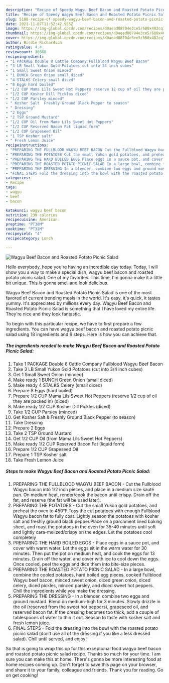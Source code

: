 ```yaml
---
description: "Recipe of Speedy Wagyu Beef Bacon and Roasted Potato Picnic Salad"
title: "Recipe of Speedy Wagyu Beef Bacon and Roasted Potato Picnic Salad"
slug: 5188-recipe-of-speedy-wagyu-beef-bacon-and-roasted-potato-picnic-salad
date: 2021-11-07T11:52:42.955Z
image: https://img-global.cpcdn.com/recipes/d0aead08704e3ce5/680x482cq70/wagyu-beef-bacon-and-roasted-potato-picnic-salad-recipe-main-photo.jpg
thumbnail: https://img-global.cpcdn.com/recipes/d0aead08704e3ce5/680x482cq70/wagyu-beef-bacon-and-roasted-potato-picnic-salad-recipe-main-photo.jpg
cover: https://img-global.cpcdn.com/recipes/d0aead08704e3ce5/680x482cq70/wagyu-beef-bacon-and-roasted-potato-picnic-salad-recipe-main-photo.jpg
author: Birdie Richardson
ratingvalue: 4.4
reviewcount: 36668
recipeingredient:
- "1 PACKAGE Double 8 Cattle Company Fullblood Wagyu Beef Bacon"
- "3 LB Small Yukon Gold Potatoes cut into 34 inch cubes"
- "1 Small Sweet Onion minced"
- "1 BUNCH Green Onion small diced"
- "4 STALKS Celery small diced"
- "8 Eggs hard boiled"
- "1/2 CUP Mama Lils Sweet Hot Peppers reserve 12 cup of oil they are packed in diced"
- "1/2 CUP Kosher Dill Pickles diced"
- "1/2 CUP Parsley minced"
- " Kosher Salt  Freshly Ground Black Pepper to season"
- " Dressing"
- "2 Eggs"
- "2 TSP Ground Mustard"
- "1/2 CUP Oil from Mama Lils Sweet Hot Peppers"
- "1/2 CUP Reserved Bacon Fat liquid form"
- "1/2 CUP Grapeseed Oil"
- "1 TSP Kosher salt"
- " Fresh Lemon Juice"
recipeinstructions:
- "PREPARING THE FULLBLOOD WAGYU BEEF BACON Cut the Fullblood Wagyu bacon into 1/2 inch pieces, and place in a medium size sauté pan. On medium heat, render/cook the bacon until crispy. Drain off the fat, and reserve (the fat will be used later)."
- "PREPARING THE POTATOES Cut the small Yukon gold potatoes, and preheat the oven to 450°F.Toss the cut potatoes with enough Fullblood Wagyu bacon fat to fully coat. Lightly season the potatoes with kosher salt and freshly ground black pepper.Place on a parchment lined baking sheet, and roast the potatoes in the oven for 35-40 minutes until soft and lightly cara-melized/crispy on the edges. Let the potatoes cool completely"
- "PREPARING THE HARD BOILED EGGS Place eggs in a sauce pot, and cover with warm water. Let the eggs sit in the warm water for 30 minutes. Then put the pot on medium heat, and cook the eggs for 13 minutes. Drain off the water, and cover with ice to cool down the eggs. Once cooled, peel the eggs and dice them into bite-size pieces."
- "PREPARING THE ROASTED POTATO PICNIC SALAD In a large bowl, combine the cooled potatoes, hard boiled egg pieces, cooked Fullblood Wagyu beef bacon, minced sweet onion, diced green onion, diced celery, diced pickles, minced parsley, and diced sweet hot peppers. Chill the ingredients while you make the dressing."
- "PREPARING THE DRESSING In a blender, combine two eggs and ground mustard. Blend on medium-high for 3 minutes. Slowly drizzle in the oil (reserved from the sweet hot peppers), grapeseed oil, and reserved bacon fat. If the dressing becomes too thick, add a couple of tablespoons of water to thin it out. Season to taste with kosher salt and fresh lemon juice."
- "FINAL STEPS Fold the dressing into the bowl with the roasted potato picnic salad (don’t use all of the dressing if you like a less dressed salad). Chill until served, and enjoy!"
categories:
- Recipe
tags:
- wagyu
- beef
- bacon

katakunci: wagyu beef bacon 
nutrition: 239 calories
recipecuisine: American
preptime: "PT38M"
cooktime: "PT32M"
recipeyield: "4"
recipecategory: Lunch

---
```



![Wagyu Beef Bacon and Roasted Potato Picnic Salad](https://img-global.cpcdn.com/recipes/d0aead08704e3ce5/680x482cq70/wagyu-beef-bacon-and-roasted-potato-picnic-salad-recipe-main-photo.jpg)

Hello everybody, hope you're having an incredible day today. Today, I will show you a way to make a special dish, wagyu beef bacon and roasted potato picnic salad. One of my favorites. This time, I'm gonna make it a little bit unique. This is gonna smell and look delicious.



Wagyu Beef Bacon and Roasted Potato Picnic Salad is one of the most favored of current trending meals in the world. It's easy, it's quick, it tastes yummy. It's appreciated by millions every day. Wagyu Beef Bacon and Roasted Potato Picnic Salad is something that I have loved my entire life. They're nice and they look fantastic.


To begin with this particular recipe, we have to first prepare a few ingredients. You can have wagyu beef bacon and roasted potato picnic salad using 18 ingredients and 6 steps. Here is how you can achieve that.

<!--inarticleads1-->

##### The ingredients needed to make Wagyu Beef Bacon and Roasted Potato Picnic Salad:

1. Take 1 PACKAGE Double 8 Cattle Company Fullblood Wagyu Beef Bacon
1. Take 3 LB Small Yukon Gold Potatoes (cut into 3/4 inch cubes)
1. Get 1 Small Sweet Onion (minced)
1. Make ready 1 BUNCH Green Onion (small diced)
1. Make ready 4 STALKS Celery (small diced)
1. Prepare 8 Eggs (hard boiled)
1. Prepare 1/2 CUP Mama Lils Sweet Hot Peppers (reserve 1/2 cup of oil they are packed in) (diced)
1. Make ready 1/2 CUP Kosher Dill Pickles (diced)
1. Take 1/2 CUP Parsley (minced)
1. Get  Kosher Salt &amp; Freshly Ground Black Pepper (to season)
1. Take  Dressing
1. Prepare 2 Eggs
1. Take 2 TSP Ground Mustard
1. Get 1/2 CUP Oil (from Mama Lils Sweet Hot Peppers)
1. Make ready 1/2 CUP Reserved Bacon Fat (liquid form)
1. Prepare 1/2 CUP Grapeseed Oil
1. Prepare 1 TSP Kosher salt
1. Take  Fresh Lemon Juice




<!--inarticleads2-->

##### Steps to make Wagyu Beef Bacon and Roasted Potato Picnic Salad:

1. PREPARING THE FULLBLOOD WAGYU BEEF BACON - Cut the Fullblood Wagyu bacon into 1/2 inch pieces, and place in a medium size sauté pan. On medium heat, render/cook the bacon until crispy. Drain off the fat, and reserve (the fat will be used later).
1. PREPARING THE POTATOES - Cut the small Yukon gold potatoes, and preheat the oven to 450°F.Toss the cut potatoes with enough Fullblood Wagyu bacon fat to fully coat. Lightly season the potatoes with kosher salt and freshly ground black pepper.Place on a parchment lined baking sheet, and roast the potatoes in the oven for 35-40 minutes until soft and lightly cara-melized/crispy on the edges. Let the potatoes cool completely
1. PREPARING THE HARD BOILED EGGS - Place eggs in a sauce pot, and cover with warm water. Let the eggs sit in the warm water for 30 minutes. Then put the pot on medium heat, and cook the eggs for 13 minutes. Drain off the water, and cover with ice to cool down the eggs. Once cooled, peel the eggs and dice them into bite-size pieces.
1. PREPARING THE ROASTED POTATO PICNIC SALAD - In a large bowl, combine the cooled potatoes, hard boiled egg pieces, cooked Fullblood Wagyu beef bacon, minced sweet onion, diced green onion, diced celery, diced pickles, minced parsley, and diced sweet hot peppers. Chill the ingredients while you make the dressing.
1. PREPARING THE DRESSING - In a blender, combine two eggs and ground mustard. Blend on medium-high for 3 minutes. Slowly drizzle in the oil (reserved from the sweet hot peppers), grapeseed oil, and reserved bacon fat. If the dressing becomes too thick, add a couple of tablespoons of water to thin it out. Season to taste with kosher salt and fresh lemon juice.
1. FINAL STEPS - Fold the dressing into the bowl with the roasted potato picnic salad (don’t use all of the dressing if you like a less dressed salad). Chill until served, and enjoy!




So that is going to wrap this up for this exceptional food wagyu beef bacon and roasted potato picnic salad recipe. Thanks so much for your time. I am sure you can make this at home. There's gonna be more interesting food at home recipes coming up. Don't forget to save this page on your browser, and share it to your family, colleague and friends. Thank you for reading. Go on get cooking!
